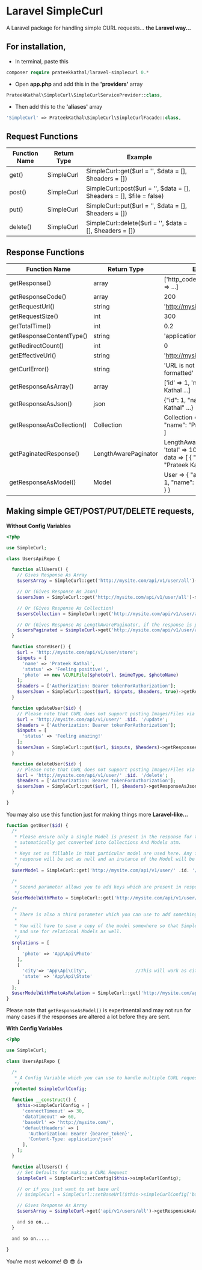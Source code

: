 # Laravel SimpleCurl
A Laravel package for handling simple CURL requests... **the Laravel way...**

## For installation,

* In terminal, paste this
```php
composer require prateekkathal/laravel-simplecurl 0.*
```

* Open **app.php** and add this in the **'providers'** array
```php
PrateekKathal\SimpleCurl\SimpleCurlServiceProvider::class,
```

* Then add this to the **'aliases'** array
```php
'SimpleCurl' => PrateekKathal\SimpleCurl\SimpleCurlFacade::class,
```

## Request Functions

|         Function Name          |     Return Type    |                   Example                 |
|             ---                |       ---          |                     ---                   |
|            get()               |     SimpleCurl     | SimpleCurl::get($url = '', $data = [], $headers = []) |
|           post()               |     SimpleCurl     | SimpleCurl::post($url = '', $data = [], $headers = [], $file = false) |
|            put()               |     SimpleCurl     | SimpleCurl::put($url = '', $data = [], $headers = []) |
|          delete()              |     SimpleCurl     | SimpleCurl::delete($url = '', $data = [], $headers = []) |

## Response Functions
|         Function Name          |     Return Type    |                   Example                 |
|             ---                |       ---          |                     ---                   |
|        getResponse()           |       array        |   ['http_code' => 200, 'result' => ...]   |
|        getResponseCode()       |       array        |   200   |
|        getRequestUrl()         |      string        |   'http://mysite.com/api/v1/....'  |
|        getRequestSize()        |        int         |   300   |
|        getTotalTime()          |        int         |   0.2   |
|    getResponseContentType()    |      string        |   'application/json'   |
|       getRedirectCount()       |        int         |   0   |
|       getEffectiveUrl()        |      string        |   'http://mysite.com/api/v1/....'   |
|         getCurlError()         |      string        |   'URL is not properly formatted'            |
|     getResponseAsArray()       |      array         |   ['id' => 1, 'name' => Prateek Kathal ...]   |
|     getResponseAsJson()        |      json          |   {"id": 1, "name": "Prateek Kathal" ...}     |
|   getResponseAsCollection()    |  Collection        | Collection => [ 0 => {"id": 1, "name": "Prateek Kathal" }... ] |
|   getPaginatedResponse()       |LengthAwarePaginator| LengthAwarePaginator => [ 'total' => 10, per_page => 10, data => [ { "id": 1, "name": "Prateek Kathal" }... ] ] |
|    getResponseAsModel()        |     Model          | User => { "attributes" : { "id": 1, "name": "Prateek Kathal" } } |

## Making simple **GET/POST/PUT/DELETE** requests,

**Without Config Variables**
```php
<?php

use SimpleCurl;

class UsersApiRepo {

  function allUsers() {
    // Gives Response As Array
    $usersArray = SimpleCurl::get('http://mysite.com/api/v1/user/all')->getPaginatedResponse();

    // Or (Gives Response As Json)
    $usersJson = SimpleCurl::get('http://mysite.com/api/v1/user/all')->getResponseAsJson();

    // Or (Gives Response As Collection)
    $usersCollection = SimpleCurl::get('http://mysite.com/api/v1/user/all')->getResponseAsCollection();

    // Or (Gives Response As LengthAwarePaginator, if the response is paginated)
    $usersPaginated = $simpleCurl->get('http://mysite.com/api/v1/user/all')->getPaginatedResponse();
  }

  function storeUser() {
    $url = 'http://mysite.com/api/v1/user/store';
    $inputs = [
      'name' => 'Prateek Kathal',
      'status' => 'Feeling positive!',
      'photo' => new \CURLFile($photoUrl, $mimeType, $photoName)
    ];
    $headers = ['Authorization: Bearer tokenForAuthorization'];
    $usersJson = SimpleCurl::post($url, $inputs, $headers, true)->getResponseAsJson();
  }

  function updateUser($id) {
    // Please note that CURL does not support posting Images/Files via PUT requests.
    $url = 'http://mysite.com/api/v1/user/' .$id. '/update';
    $headers = ['Authorization: Bearer tokenForAuthorization'];
    $inputs = [
      'status' => 'Feeling amazing!'
    ];
    $usersJson = SimpleCurl::put($url, $inputs, $headers)->getResponseAsJson();
  }

  function deleteUser($id) {
    // Please note that CURL does not support posting Images/Files via PUT requests.
    $url = 'http://mysite.com/api/v1/user/' .$id. '/delete';
    $headers = ['Authorization: Bearer tokenForAuthorization'];
    $usersJson = SimpleCurl::put($url, [], $headers)->getResponseAsJson();
  }

}
```

You may also use this function just for making things more **Laravel-like...**

```php
function getUser($id) {
  /*
   * Please ensure only a single Model is present in the response for this. Multiple rows will not be
   * automatically get converted into Collections And Models atm.
   *
   * Keys set as fillable in that particular model are used here. Any fillable key, not present in the
   * response will be set as null and an instance of the Model will be returned.
   */
  $userModel = SimpleCurl::get('http://mysite.com/api/v1/user/' .id. '/get/')->getResponseAsModel('App\User')

  /*
   * Second parameter allows you to add keys which are present in response but not in fillable.
   */
  $userModelWithPhoto = SimpleCurl::get('http://mysite.com/api/v1/user/' .id. '/get/')->getResponseAsModel('App\User', ['photo'])

  /*
   * There is also a third parameter which you can use to add something from the response as a relation to it
   *
   * You will have to save a copy of the model somewhere so that SimpleCurl can get fillable fields from that class
   * and use for relational Models as well.
   */
  $relations = [
    [
      'photo' => 'App\Api\Photo'
    ],
    [
      'city'=> 'App\Api\City',                  //This will work as city.state and give state as a relation to city
      'state' => 'App\Api\State'
    ]
  ];
  $userModelWithPhotoAsRelation = SimpleCurl::get('http://mysite.com/api/v1/user/' .id. '/get/')->getResponseAsModel('App\User', [], $relations);
}
```

Please note that `getResponseAsModel()` is experimental and may not run for many cases if the responses are altered a lot before they are sent.


**With Config Variables**
```php
<?php

use SimpleCurl;

class UsersApiRepo {

  /*
   * A Config Variable which you can use to handle multiple CURL requests...
   */
  protected $simpleCurlConfig;

  function __construct() {
    $this->simpleCurlConfig = [
      'connectTimeout' => 30,
      'dataTimeout' => 60,
      'baseUrl' => 'http://mysite.com/',
      'defaultHeaders' => [
        'Authorization: Bearer {bearer_token}',
        'Content-Type: application/json'
      ],
    ];
  }

  function allUsers() {
    // Set Defaults for making a CURL Request
    $simpleCurl = SimpleCurl::setConfig($this->simpleCurlConfig);

    // or if you just want to set base url
    // $simpleCurl = SimpleCurl::setBaseUrl($this->simpleCurlConfig['baseUrl']);

    // Gives Response As Array
    $usersArray = $simpleCurl->get('api/v1/users/all')->getResponseAsArray();

    and so on...
  }

  and so on.....

}
```

You're most welcome! :smile: :sunglasses: :+1:
